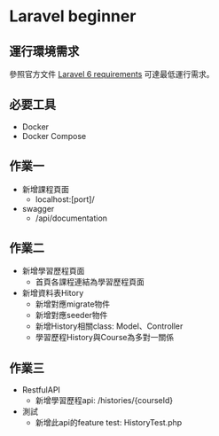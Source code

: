# Laravel beginner

## 運行環境需求

參照官方文件 [Laravel 6 requirements](https://laravel.com/docs/6.x#server-requirements) 可達最低運行需求。

## 必要工具

- Docker
- Docker Compose

## 作業一
- 新增課程頁面
  - localhost:[port]/ 
- swagger
  - /api/documentation
  
## 作業二
- 新增學習歷程頁面
  - 首頁各課程連結為學習歷程頁面
- 新增資料表Hitory
  - 新增對應migrate物件
  - 新增對應seeder物件 
  - 新增History相關class: Model、Controller
  - 學習歷程History與Course為多對一關係

## 作業三
- RestfulAPI
  - 新增學習歷程api: /histories/{courseId}
- 測試
  - 新增此api的feature test: HistoryTest.php

